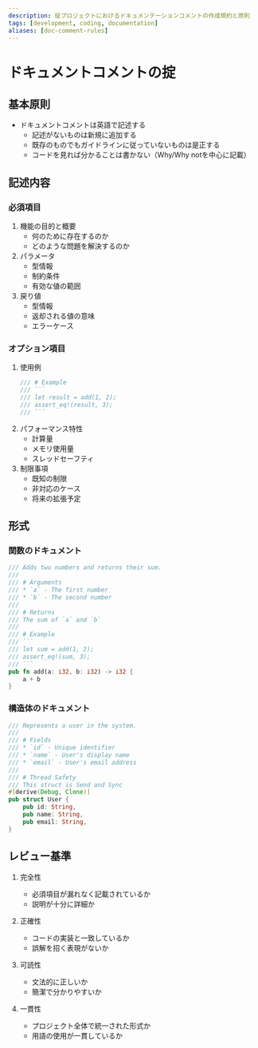 ```yaml
---
description: 掟プロジェクトにおけるドキュメンテーションコメントの作成規約と原則
tags: [development, coding, documentation]
aliases: [doc-comment-rules]
---
```


# ドキュメントコメントの掟

## 基本原則

- ドキュメントコメントは英語で記述する
  - 記述がないものは新規に追加する
  - 既存のものでもガイドラインに従っていないものは是正する
  - コードを見れば分かることは書かない（Why/Why notを中心に記載）

## 記述内容

### 必須項目

1. 機能の目的と概要
   - 何のために存在するのか
   - どのような問題を解決するのか
1. パラメータ
   - 型情報
   - 制約条件
   - 有効な値の範囲
1. 戻り値
   - 型情報
   - 返却される値の意味
   - エラーケース

### オプション項目

1. 使用例
   ```rust
   /// # Example
   /// ```
   /// let result = add(1, 2);
   /// assert_eq!(result, 3);
   /// ```
   ```
1. パフォーマンス特性
   - 計算量
   - メモリ使用量
   - スレッドセーフティ
1. 制限事項
   - 既知の制限
   - 非対応のケース
   - 将来の拡張予定

## 形式

### 関数のドキュメント

```rust
/// Adds two numbers and returns their sum.
///
/// # Arguments
/// * `a` - The first number
/// * `b` - The second number
///
/// # Returns
/// The sum of `a` and `b`
///
/// # Example
/// ```
/// let sum = add(1, 2);
/// assert_eq!(sum, 3);
/// ```
pub fn add(a: i32, b: i32) -> i32 {
    a + b
}
```

### 構造体のドキュメント

```rust
/// Represents a user in the system.
///
/// # Fields
/// * `id` - Unique identifier
/// * `name` - User's display name
/// * `email` - User's email address
///
/// # Thread Safety
/// This struct is Send and Sync
#[derive(Debug, Clone)]
pub struct User {
    pub id: String,
    pub name: String,
    pub email: String,
}
```

## レビュー基準

1. 完全性
   - 必須項目が漏れなく記載されているか
   - 説明が十分に詳細か

2. 正確性
   - コードの実装と一致しているか
   - 誤解を招く表現がないか

3. 可読性
   - 文法的に正しいか
   - 簡潔で分かりやすいか

4. 一貫性
   - プロジェクト全体で統一された形式か
   - 用語の使用が一貫しているか